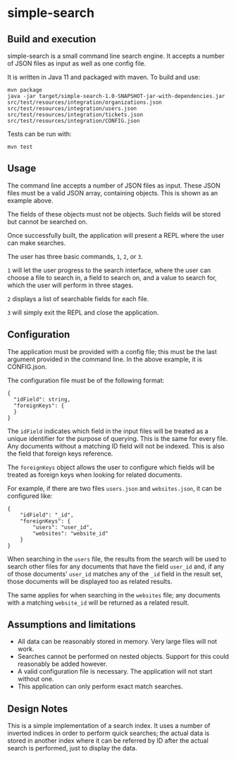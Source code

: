 simple-search
==============

Build and execution
-------------

simple-search is a small command line search engine. It accepts a number of JSON files as input as well as one config
file.

It is written in Java 11 and packaged with maven. To build and use:

```
mvn package
java -jar target/simple-search-1.0-SNAPSHOT-jar-with-dependencies.jar src/test/resources/integration/organizations.json src/test/resources/integration/users.json src/test/resources/integration/tickets.json src/test/resources/integration/CONFIG.json
```

Tests can be run with:

`mvn test`

Usage
-----------
The command line accepts a number of JSON files as input. These JSON files must be a valid JSON array, containing
objects. This is shown as an example above.

The fields of these objects must not be objects. Such fields will be stored but cannot be searched on.

Once successfully built, the application will present a REPL where the user can make searches.

The user has three basic commands, `1`, `2`, or `3`.

`1` will let the user progress to the search interface, where the user can choose a file to search in, a field to search
on, and a value to search for, which the user will perform in three stages.

`2` displays a list of searchable fields for each file.

`3` will simply exit the REPL and close the application.

Configuration
----------

The application must be provided with a config file; this must be the last argument provided in the command line. In the
above example, it is CONFIG.json.

The configuration file must be of the following format:

```
{
  "idField": string,
  "foreignKeys": {
  }
}
```

The `idField` indicates which field in the input files will be treated as a unique identifier for the purpose of
querying. This is the same for every file. Any documents without a matching ID field will not be indexed. This is also
the field that foreign keys reference.

The `foreignKeys` object allows the user to configure which fields will be treated as foreign keys when looking for
related documents.

For example, if there are two files `users.json` and `websites.json`, it can be configured like:

```
{
    "idField": "_id",
    "foreignKeys": {
        "users": "user_id",
        "websites": "website_id"
    }
}
```

When searching in the `users` file, the results from the search will be used to search other files for any documents
that have the field `user_id` and, if any of those documents' `user_id` matches any of the `_id` field in the result
set, those documents will be displayed too as related results.

The same applies for when searching in the `websites` file; any documents with a matching `website_id`
will be returned as a related result.

Assumptions and limitations
---------

- All data can be reasonably stored in memory. Very large files will not work.
- Searches cannot be performed on nested objects. Support for this could reasonably be added however.
- A valid configuration file is necessary. The application will not start without one.
- This application can only perform exact match searches.

Design Notes
--------
This is a simple implementation of a search index. It uses a number of inverted indices in order to perform quick
searches; the actual data is stored in another index where it can be referred by ID after the actual search is performed,
just to display the data.
